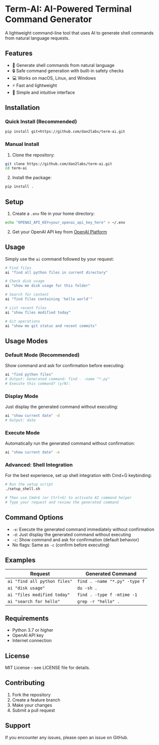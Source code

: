 # Term-AI: AI-Powered Terminal Command Generator

A lightweight command-line tool that uses AI to generate shell commands from natural language requests.

## Features

- 🚀 Generate shell commands from natural language
- 🔒 Safe command generation with built-in safety checks
- 💻 Works on macOS, Linux, and Windows
- ⚡ Fast and lightweight
- 🎯 Simple and intuitive interface

## Installation

### Quick Install (Recommended)

```bash
pip install git+https://github.com/dan2labs/term-ai.git
```

### Manual Install

1. Clone the repository:
```bash
git clone https://github.com/dan2labs/term-ai.git
cd term-ai
```

2. Install the package:
```bash
pip install .
```

## Setup

1. Create a `.env` file in your home directory:
```bash
echo "OPENAI_API_KEY=your_openai_api_key_here" > ~/.env
```

2. Get your OpenAI API key from [OpenAI Platform](https://platform.openai.com/api-keys)

## Usage

Simply use the `ai` command followed by your request:

```bash
# Find files
ai "find all python files in current directory"

# Check disk usage
ai "show me disk usage for this folder"

# Search for content
ai "find files containing 'hello world'"

# List recent files
ai "show files modified today"

# Git operations
ai "show me git status and recent commits"
```

## Usage Modes

### Default Mode (Recommended)
Show command and ask for confirmation before executing:
```bash
ai "find python files"
# Output: Generated command: find . -name "*.py"
# Execute this command? (y/N):
```

### Display Mode
Just display the generated command without executing:
```bash
ai "show current date" -d
# Output: date
```

### Execute Mode
Automatically run the generated command without confirmation:
```bash
ai "show current date" -e
```

### Advanced: Shell Integration
For the best experience, set up shell integration with Cmd+G keybinding:

```bash
# Run the setup script
./setup_shell.sh

# Then use Cmd+G (or Ctrl+G) to activate AI command helper
# Type your request and review the generated command
```

## Command Options

- `-e`: Execute the generated command immediately without confirmation
- `-d`: Just display the generated command without executing
- `-c`: Show command and ask for confirmation (default behavior)
- No flags: Same as `-c` (confirm before executing)

## Examples

| Request | Generated Command |
|---------|------------------|
| `ai "find all python files"` | `find . -name "*.py" -type f` |
| `ai "disk usage"` | `du -sh .` |
| `ai "files modified today"` | `find . -type f -mtime -1` |
| `ai "search for hello"` | `grep -r "hello" .` |

## Requirements

- Python 3.7 or higher
- OpenAI API key
- Internet connection

## License

MIT License - see LICENSE file for details.

## Contributing

1. Fork the repository
2. Create a feature branch
3. Make your changes
4. Submit a pull request

## Support

If you encounter any issues, please open an issue on GitHub. 